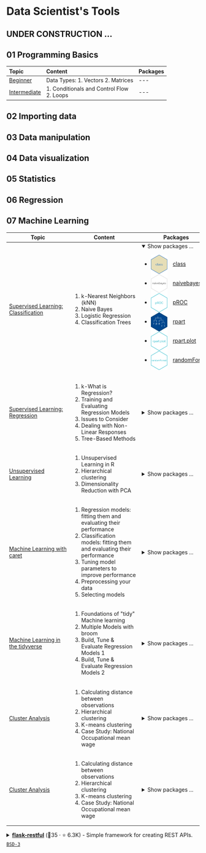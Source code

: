 # Data Scientist's Tools

## UNDER CONSTRUCTION ...

## 01 Programming Basics

| Topic | Content | Packages |
|:---|:---------|:---|
| [Beginner](https://github.com/jwarz/data-scientists-tools/tree/main/01_basics/01_R/01_programming_beginner) | Data Types:  1. Vectors 2. Matrices | --- |
| [Intermediate](https://github.com/jwarz/data-scientists-tools/tree/main/01_basics/01_R/02_programming_intermediate) | 1. Conditionals and Control Flow<br/> 2. Loops | --- |

## 02 Importing data

## 03 Data manipulation

## 04 Data visualization

## 05 Statistics

## 06 Regression


## 07 Machine Learning

<table>
  <thead>
    <tr>
      <th>&nbsp;&nbsp;&nbsp;&nbsp;&nbsp;&nbsp;&nbsp;&nbsp;&nbsp;&nbsp;&nbsp;&nbsp;&nbsp;&nbsp;&nbsp;Topic&nbsp;&nbsp;&nbsp;&nbsp;&nbsp;&nbsp;&nbsp;&nbsp;&nbsp;&nbsp;&nbsp;&nbsp;&nbsp;&nbsp;&nbsp;</th>
      <th>&nbsp;&nbsp;&nbsp;&nbsp;&nbsp;&nbsp;&nbsp;&nbsp;&nbsp;&nbsp;&nbsp;&nbsp;&nbsp;&nbsp;&nbsp;Content&nbsp;&nbsp;&nbsp;&nbsp;&nbsp;&nbsp;&nbsp;&nbsp;&nbsp;&nbsp;&nbsp;&nbsp;&nbsp;&nbsp;&nbsp;</th>
      <th>&nbsp;&nbsp;&nbsp;&nbsp;&nbsp;&nbsp;&nbsp;&nbsp;&nbsp;&nbsp;&nbsp;&nbsp;&nbsp;&nbsp;&nbsp;Packages&nbsp;&nbsp;&nbsp;&nbsp;&nbsp;&nbsp;&nbsp;&nbsp;&nbsp;&nbsp;&nbsp;&nbsp;&nbsp;&nbsp;&nbsp;</th>
    </tr>
  </thead>
	<tbody>
		<! –– SUPERVISED LEARNING: CLASSIFICATION ––>
		<tr>
			<td><a target="_blank" rel="noopener noreferrer" href="https://github.com/jwarz/data-scientists-tools/tree/main/07_machine_learning/01_R/supervised_learning_classification">Supervised Learning: Classification</a>
			</td>
			<td>
			  <ol>
          		<li>k-Nearest Neighbors (kNN)</li>
          		<li>Naive Bayes</li>
          		<li>Logistic Regression</li>
          		<li>Classification Trees</li>
        		</ol>
			</td>
			<td>
				<details open><summary>Show packages ...</summary>
					<div id="user-content-toc">
						<ul>
							<li><a target="_blank" rel="noopener noreferrer" href="https://CRAN.R-project.org/package=class"><img height="50px" align="center" src="img/hex_class.png"/></a>&emsp;<a target="_blank" rel="noopener noreferrer" href="https://CRAN.R-project.org/package=class">class</a></li>
							<li><a target="_blank" rel="noopener noreferrer" href="https://github.com/majkamichal/naivebayes"><img height="50px" align="center" src="img/hex_naivebayes.png"/></a>&emsp;<a target="_blank" rel="noopener noreferrer" href="https://github.com/majkamichal/naivebayes">naivebayes</a></li>
							<li><a target="_blank" rel="noopener noreferrer" href="https://github.com/xrobin/pROC"><img height="50px" align="center" src="img/hex_pROC.png"/></a>&emsp;<a target="_blank" rel="noopener noreferrer" href="https://github.com/xrobin/pROC">pROC</a></li>
							<li><a target="_blank" rel="noopener noreferrer" href="https://github.com/bethatkinson/rpart"><img height="50px" align="center" src="img/hex_rpart.png"/></a>&emsp;<a target="_blank" rel="noopener noreferrer" href="https://github.com/bethatkinson/rpart">rpart</a></li>
							<li><a target="_blank" rel="noopener noreferrer" href="http://www.milbo.org/rpart-plot/index.html"><img height="50px" align="center" src="img/hex_rpartplot.png"/></a>&emsp;<a target="_blank" rel="noopener noreferrer" href="http://www.milbo.org/rpart-plot/index.html">rpart.plot</a></li>
							<li><a target="_blank" rel="noopener noreferrer" href="https://cran.r-project.org/web/packages/randomForest/index.html"><img height="50px" align="center" src="img/hex_randomForest.png"/></a>&emsp;<a target="_blank" rel="noopener noreferrer" href="https://cran.r-project.org/web/packages/randomForest/index.html">randomForest</a></li>
						</ul>
					</div>
				</details>
			</td>
		</tr>
		<! –– SUPERVISED LEARNING: REGRESSION ––>
		<tr>
			<td>
				<a target="_blank" rel="noopener noreferrer" href="https://github.com/jwarz/data-scientists-tools/tree/main/07_machine_learning/01_R/supervised_learning_regression">Supervised Learning: Regression</a>
			</td>
			<td>
				<ol>
					<li>k-What is Regression?</li>
					<li>Training and Evaluating Regression Models</li>
					<li>Issues to Consider</li>
					<li>Dealing with Non-Linear Responses</li>
					<li>Tree-Based Methods</li>
        		</ol>
			</td>
			<td>
				<details><summary>Show packages ...</summary>
					<div id="user-content-toc">
						<ul>
							<li><a target="_blank" rel="noopener noreferrer" href="https://broom.tidymodels.org"><img height="50px" align="center" src="img/hex_broom.svg"/>&emsp;<a target="_blank" rel="noopener noreferrer" href="https://broom.tidymodels.org">broom</a></li>
							<li><a target="_blank" rel="noopener noreferrer" href="https://winvector.github.io/sigr/index.html"><img height="50px" align="center" src="img/hex_sigr.png"/></a>&emsp;<a target="_blank" rel="noopener noreferrer" href="https://winvector.github.io/sigr/index.html">sigr</a></li>
							<li><a target="_blank" rel="noopener noreferrer" href="https://winvector.github.io/WVPlots/index.html"><img height="50px" align="center" src="img/hex_WVPlots.png"/></a>&emsp;<a target="_blank" rel="noopener noreferrer" href="https://winvector.github.io/WVPlots/index.html">WVPlots</a></li>
							<li><a target="_blank" rel="noopener noreferrer" href="https://winvector.github.io/vtreat/"><img height="50px" align="center" src="img/hex_vtreat.png"/></a>&emsp;<a target="_blank" rel="noopener noreferrer" href="https://winvector.github.io/vtreat/">vtreat</a></li>
							<li><a target="_blank" rel="noopener noreferrer" href="https://CRAN.R-project.org/package=mgcv "><img height="50px" align="center" src="img/hex_mgcv.png"/></a>&emsp;<a target="_blank" rel="noopener noreferrer" href="https://CRAN.R-project.org/package=mgcv ">mgcv</a></li>
							<li><a target="_blank" rel="noopener noreferrer" href="https://github.com/imbs-hl/ranger"><img height="50px" align="center" src="img/hex_ranger.png"/></a>&emsp;<a target="_blank" rel="noopener noreferrer" href="https://github.com/imbs-hl/ranger">ranger</a></li>
							<li><a target="_blank" rel="noopener noreferrer" href="https://github.com/dmlc/xgboost"><img height="50px" align="center" src="img/hex_xgboost.png"/></a>&emsp;<a target="_blank" rel="noopener noreferrer" href="https://github.com/dmlc/xgboost">xgboost</a></li>
						</ul>
					</div>
				</details>
			</td>
		</tr>
		<! –– UNSUPERVISED LEARNING ––>
		<tr>
			<td><a target="_blank" rel="noopener noreferrer" href="https://github.com/jwarz/data-scientists-tools/tree/main/07_machine_learning/01_R/unsupervised_learning">Unsupervised Learning</a>
			</td>
			<td>
				<ol>
					<li>Unsupervised Learning in R</li>
					<li>Hierarchical clustering</li>
					<li>Dimensionality Reduction with PCA</li>
        		</ol>
			</td>
			<td>
				<details><summary>Show packages ...</summary>
					<img height="50px" align="center" src="img/logo_broom.svg"/>&emsp;<a target="_blank" rel="noopener noreferrer" href="https://broom.tidymodels.org">base R / stats</a>
				</details>
			</td>
		</tr>
		<! –– ML with caret ––>
		<tr>
			<td><a target="_blank" rel="noopener noreferrer" href="https://github.com/jwarz/data-scientists-tools/tree/main/07_machine_learning/01_R/machine_learning_with_caret">Machine Learning with caret</a>
			</td>
			<td>
				<ol>
					<li>Regression models: fitting them and evaluating their performance</li>
					<li>Classification models: fitting them and evaluating their performance</li>
					<li>Tuning model parameters to improve performance</li>
					<li>Preprocessing your data</li>
					<li>Selecting models</li>
        		</ol>
			</td>
			<td>
				<details><summary>Show packages ...</summary>
					<img height="50px" align="center" src="img/logo_broom.svg"/>&emsp;<a target="_blank" rel="noopener noreferrer" href="https://broom.tidymodels.org">base R / stats</a>
				</details>
			</td>
		</tr>
		<! –– Machine Learning in the tidyverse ––>
		<tr>
			<td><a target="_blank" rel="noopener noreferrer" href="https://github.com/jwarz/data-scientists-tools/tree/main/07_machine_learning/01_R/machine_learning_in_the_tidyverse">Machine Learning in the tidyverse</a>
			</td>
			<td>
				<ol>
					<li>Foundations of "tidy" Machine learning</li>
					<li>Multiple Models with broom</li>
					<li>Build, Tune & Evaluate Regression Models 1</li>
					<li>Build, Tune & Evaluate Regression Models 2</li>
        		</ol>
			</td>
			<td>
				<details><summary>Show packages ...</summary>
					<img height="50px" align="center" src="img/logo_broom.svg"/>&emsp;<a target="_blank" rel="noopener noreferrer" href="https://broom.tidymodels.org">base R / stats</a>
				</details>
			</td>
		</tr>
		<! –– Cluster Analysis ––>
		<tr>
			<td><a target="_blank" rel="noopener noreferrer" href="https://github.com/jwarz/data-scientists-tools/tree/main/07_machine_learning/01_R/cluster_analysis">Cluster Analysis</a></td>
			<td>
				<ol>
					<li>Calculating distance between observations</li>
					<li>Hierarchical clustering</li>
					<li>K-means clustering</li>
					<li>Case Study: National Occupational mean wage</li>
        		</ol>
			</td>
			<td>
				<details><summary>Show packages ...</summary>
					<img height="50px" align="center" src="img/logo_broom.svg"/>&emsp;<a target="_blank" rel="noopener noreferrer" href="https://broom.tidymodels.org">base R / stats</a>
				</details>
			</td>
		</tr>
		<! –– TEST ––>
		<tr>
			<td><a target="_blank" rel="noopener noreferrer" href="https://github.com/jwarz/data-scientists-tools/tree/main/07_machine_learning/01_R/cluster_analysis">Cluster Analysis</a>
			</td>
			<td>
				<ol>
					<li>Calculating distance between observations</li>
					<li>Hierarchical clustering</li>
					<li>K-means clustering</li>
					<li>Case Study: National Occupational mean wage</li>
        		</ol>
			</td>
			<td>
				<details><summary>Show packages ...</summary>
					<div id="user-content-toc">
						<ul>
							<li><img height="50px" align="center" src="img/logo_broom.svg"/><a target="_blank" rel="noopener noreferrer" href="https://broom.tidymodels.org">&emsp;base R / stats</a></li>
							<li><img height="50px" align="center" src="img/logo_broom.svg"/><a target="_blank" rel="noopener noreferrer" href="https://broom.tidymodels.org">&emsp;base R / stats</a></li>
							<li><img height="50px" align="center" src="img/logo_broom.svg"/><a target="_blank" rel="noopener noreferrer" href="https://broom.tidymodels.org">&emsp;base R / stats</a></li>
							<li><img height="50px" align="center" src="img/logo_broom.svg"/>&emsp;<a target="_blank" rel="noopener noreferrer" href="https://broom.tidymodels.org">base R / stats</a></li>
							<li><img height="50px" align="center" style="display:inline;" src="img/logo_broom.svg"/>&emsp;<a target="_blank" rel="noopener noreferrer" href="https://broom.tidymodels.org">base R / stats</a></li>
						</ul>
					</div>
				</details>
			</td>
		</tr>
	</tbody>
</table>

<details><summary><b><a target="_blank" rel="noopener noreferrer" href="https://github.com/flask-restful/flask-restful">flask-restful</a></b> (🥈35 ·  ⭐ 6.3K) - Simple framework for creating REST APIs. <code><a target="_blank" rel="noopener noreferrer" href="http://bit.ly/3aKzpTv">BSD-3</a></code> <code><img src="https://flask.palletsprojects.com/en/1.1.x/_static/flask-icon.png" style="display:inline;" width="13" height="13"></code></summary>

- [GitHub](https://github.com/flask-restful/flask-restful) (👨‍💻 160 · 🔀 970 · 📦 75K · 📋 570 - 20% open · ⏱️ 04.03.2022):

	```
	git clone https://github.com/flask-restful/flask-restful
	```
- [PyPi](https://pypi.org/project/flask-restful) (📥 1.8M / month · 📦 7.2K · ⏱️ 17.05.2021):
	```
	pip install flask-restful
	```
- [Conda](https://anaconda.org/conda-forge/flask-restful) (📥 110K · ⏱️ 30.05.2021):
	```
	conda install -c conda-forge flask-restful
	```
</details>